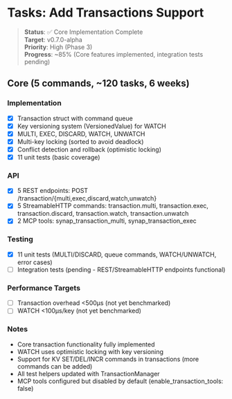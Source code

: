 # Tasks: Add Transactions Support

> **Status**: ✅ Core Implementation Complete  
> **Target**: v0.7.0-alpha  
> **Priority**: High (Phase 3)  
> **Progress**: ~85% (Core features implemented, integration tests pending)

## Core (5 commands, ~120 tasks, 6 weeks)

### Implementation
- [x] Transaction struct with command queue
- [x] Key versioning system (VersionedValue) for WATCH
- [x] MULTI, EXEC, DISCARD, WATCH, UNWATCH
- [x] Multi-key locking (sorted to avoid deadlock)
- [x] Conflict detection and rollback (optimistic locking)
- [x] 11 unit tests (basic coverage)

### API
- [x] 5 REST endpoints: POST /transaction/{multi,exec,discard,watch,unwatch}
- [x] 5 StreamableHTTP commands: transaction.multi, transaction.exec, transaction.discard, transaction.watch, transaction.unwatch
- [x] 2 MCP tools: synap_transaction_multi, synap_transaction_exec

### Testing
- [x] 11 unit tests (MULTI/DISCARD, queue commands, WATCH/UNWATCH, error cases)
- [ ] Integration tests (pending - REST/StreamableHTTP endpoints functional)

### Performance Targets
- [ ] Transaction overhead <500µs (not yet benchmarked)
- [ ] WATCH <100µs/key (not yet benchmarked)

### Notes
- Core transaction functionality fully implemented
- WATCH uses optimistic locking with key versioning
- Support for KV SET/DEL/INCR commands in transactions (more commands can be added)
- All test helpers updated with TransactionManager
- MCP tools configured but disabled by default (enable_transaction_tools: false)

